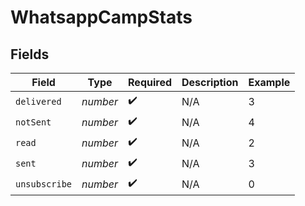 # WhatsappCampStats


## Fields

| Field              | Type               | Required           | Description        | Example            |
| ------------------ | ------------------ | ------------------ | ------------------ | ------------------ |
| `delivered`        | *number*           | :heavy_check_mark: | N/A                | 3                  |
| `notSent`          | *number*           | :heavy_check_mark: | N/A                | 4                  |
| `read`             | *number*           | :heavy_check_mark: | N/A                | 2                  |
| `sent`             | *number*           | :heavy_check_mark: | N/A                | 3                  |
| `unsubscribe`      | *number*           | :heavy_check_mark: | N/A                | 0                  |